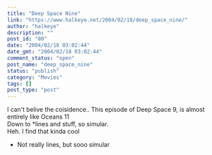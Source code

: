 ```yaml
---
title: "Deep Space Nine"
link: "https://www.halkeye.net/2004/02/18/deep_space_nine/"
author: "halkeye"
description: ""
post_id: "80"
date: "2004/02/18 03:02:44"
date_gmt: "2004/02/18 03:02:44"
comment_status: "open"
post_name: "deep_space_nine"
status: "publish"
category: "Movies"
tags: []
post_type: "post"
---
```


I can't belive the coisidence.. This episode of Deep Space 9, is almost entirely like Oceans 11  
Down to *lines and stuff, so simular.  
Heh. I find that kinda cool   
* Not really lines, but sooo simular